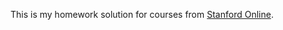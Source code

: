 This is my homework solution for courses from [Stanford Online](https://www.youtube.com/@stanfordonline/community).
